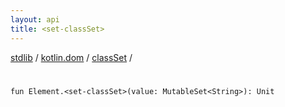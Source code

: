 ```yaml
---
layout: api
title: <set-classSet>
---
```

[stdlib](../../index.md) / [kotlin.dom](../index.md) / [classSet](index.md) / [<set-classSet>](_set-classSet_.md)

# <set-classSet>

```
fun Element.<set-classSet>(value: MutableSet<String>): Unit
```
